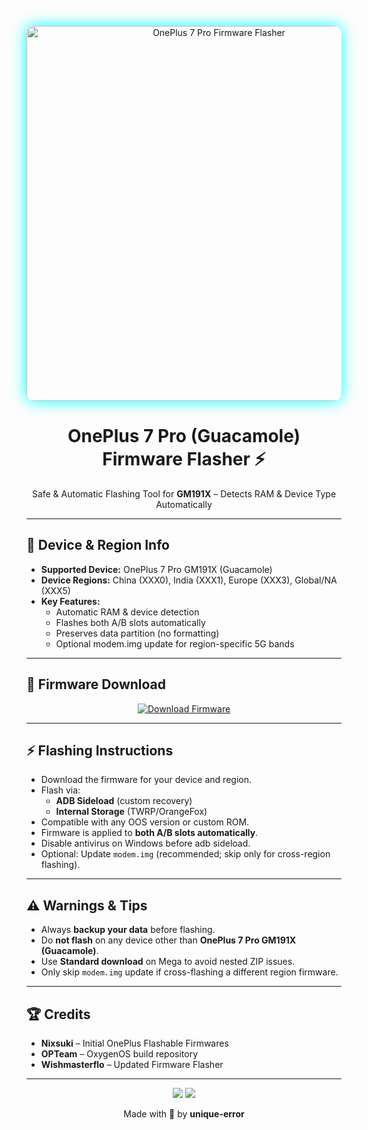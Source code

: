 <!-- BANNER -->
<p align="center">
  <img src="Banner.png" width="600" style="border-radius: 12px; box-shadow: 0 0 25px #00ffff;" alt="OnePlus 7 Pro Firmware Flasher" />
</p>

<h1 align="center">OnePlus 7 Pro (Guacamole) Firmware Flasher ⚡</h1>
<p align="center">Safe & Automatic Flashing Tool for <b>GM191X</b> – Detects RAM & Device Type Automatically</p>

---

## 📱 Device & Region Info

- **Supported Device:** OnePlus 7 Pro GM191X (Guacamole)  
- **Device Regions:** China (XXX0), India (XXX1), Europe (XXX3), Global/NA (XXX5)  
- **Key Features:**  
  - Automatic RAM & device detection  
  - Flashes both A/B slots automatically  
  - Preserves data partition (no formatting)  
  - Optional modem.img update for region-specific 5G bands

---

## 💾 Firmware Download

<p align="center">
  <a href="https://mega.nz/folder/7chCAYIK#4HxIkN_7IV39SiOHQD5JUw" target="_blank">
    <img src="https://img.shields.io/badge/Mega-111827?style=for-the-badge&logo=mega&logoColor=00ffff&color=2d2d2d" alt="Download Firmware" />
  </a>
</p>




---

## ⚡ Flashing Instructions

- Download the firmware for your device and region.  
- Flash via:  
  - **ADB Sideload** (custom recovery)  
  - **Internal Storage** (TWRP/OrangeFox)  
- Compatible with any OOS version or custom ROM.  
- Firmware is applied to **both A/B slots automatically**.  
- Disable antivirus on Windows before adb sideload.  
- Optional: Update `modem.img` (recommended; skip only for cross-region flashing).

---

## ⚠️ Warnings & Tips

- Always **backup your data** before flashing.  
- Do **not flash** on any device other than **OnePlus 7 Pro GM191X (Guacamole)**.  
- Use **Standard download** on Mega to avoid nested ZIP issues.  
- Only skip `modem.img` update if cross-flashing a different region firmware.

---

## 🏆 Credits

- **Nixsuki** – Initial OnePlus Flashable Firmwares  
- **OPTeam** – OxygenOS build repository  
- **Wishmasterflo** – Updated Firmware Flasher  

---

<p align="center">
  <img src="https://img.shields.io/github/last-commit/unique-error/samrajput?style=flat-square&color=00ffff&logo=github" />
  <img src="https://img.shields.io/badge/💾 Safe–Reliable-2d2d2d?style=flat-square&color=00ffff" />
</p>

<p align="center">
  Made with 💙 by <b>unique-error</b>
</p>
